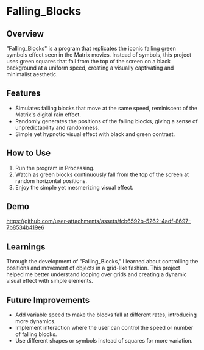 # Falling_Blocks

## Overview
"Falling_Blocks" is a program that replicates the iconic falling green symbols effect seen in the Matrix movies. Instead of symbols, this project uses green squares that fall from the top of the screen on a black background at a uniform speed, creating a visually captivating and minimalist aesthetic.

## Features
- Simulates falling blocks that move at the same speed, reminiscent of the Matrix's digital rain effect.
- Randomly generates the positions of the falling blocks, giving a sense of unpredictability and randomness.
- Simple yet hypnotic visual effect with black and green contrast.

## How to Use
1. Run the program in Processing.
2. Watch as green blocks continuously fall from the top of the screen at random horizontal positions.
3. Enjoy the simple yet mesmerizing visual effect.

## Demo
https://github.com/user-attachments/assets/fcb6592b-5262-4adf-8697-7b8534b419e6



## Learnings
Through the development of "Falling_Blocks," I learned about controlling the positions and movement of objects in a grid-like fashion. This project helped me better understand looping over grids and creating a dynamic visual effect with simple elements.

## Future Improvements
- Add variable speed to make the blocks fall at different rates, introducing more dynamics.
- Implement interaction where the user can control the speed or number of falling blocks.
- Use different shapes or symbols instead of squares for more variation.
